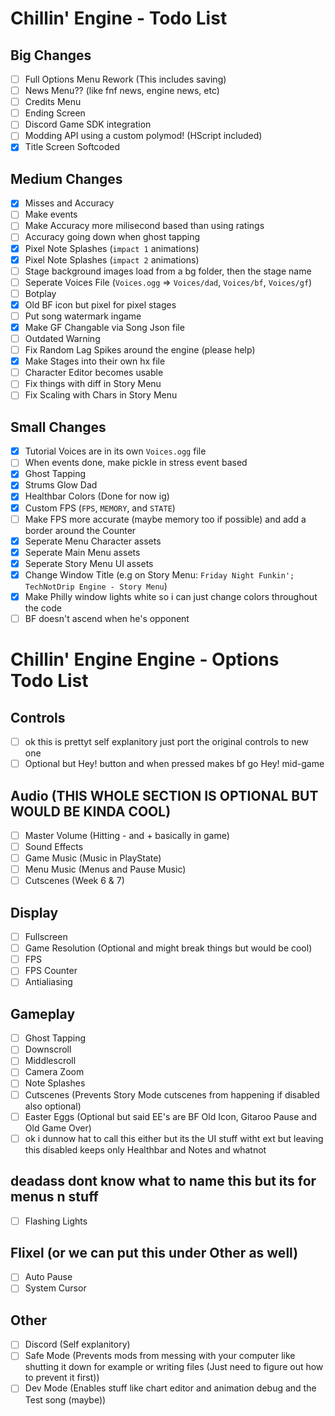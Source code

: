 <!-- WIPE OUT TODO LIST WHEN WE FINISHED WITH THE VERSION WE WORKING ON SO IT DOESN'T GET THAT MESSY (at least for the ones that are checkedf out) UNLESS I CHANGE MY MIND -->
# Chillin' Engine - Todo List

## Big Changes

 - [ ] Full Options Menu Rework (This includes saving)
 - [ ] News Menu?? (like fnf news, engine news, etc)
 - [ ] Credits Menu
 - [ ] Ending Screen
 - [ ] Discord Game SDK integration
 - [ ] Modding API using a custom polymod! (HScript included)
 - [x] Title Screen Softcoded

## Medium Changes

 - [x] Misses and Accuracy
 - [ ] Make events
 - [ ] Make Accuracy more milisecond based than using ratings
 - [ ] Accuracy going down when ghost tapping
 - [x] Pixel Note Splashes (`impact 1` animations)
 - [x] Pixel Note Splashes (`impact 2` animations)
 - [ ] Stage background images load from a bg folder, then the stage name
 - [ ] Seperate Voices File (`Voices.ogg` => `Voices/dad`, `Voices/bf`, `Voices/gf`)
 - [ ] Botplay
 - [x] Old BF icon but pixel for pixel stages
 - [ ] Put song watermark ingame
 - [x] Make GF Changable via Song Json file
 - [ ] Outdated Warning
 - [ ] Fix Random Lag Spikes around the engine (please help)
 - [x] Make Stages into their own hx file
 - [ ] Character Editor becomes usable
 - [ ] Fix things with diff in Story Menu
 - [ ] Fix Scaling with Chars in Story Menu

## Small Changes

 - [x] Tutorial Voices are in its own `Voices.ogg` file
 - [ ] When events done, make pickle in stress event based <!-- pickle? oh hell naw - crusher. oh yesssss pico but pickle -Til-->
 - [x] Ghost Tapping
 - [x] Strums Glow Dad
 - [x] Healthbar Colors (Done for now ig)
 - [x] Custom FPS (`FPS`, `MEMORY`, and `STATE`)
 - [ ] Make FPS more accurate (maybe memory too if possible) and add a border around the Counter
 - [x] Seperate Menu Character assets
 - [x] Seperate Main Menu assets
 - [x] Seperate Story Menu UI assets
 - [x] Change Window Title (e.g on Story Menu: `Friday Night Funkin'; TechNotDrip Engine - Story Menu`) <!-- It was TechNotDrip at the time of typing that -->
 - [x] Make Philly window lights white so i can just change colors throughout the code
 - [ ] BF doesn't ascend when he's opponent

# Chillin' Engine Engine - Options Todo List <!-- These are just what options we r gunna add (assuming til wil aggree with me (crusher)) its not for the whole menu itself tho -->

## Controls

 - [ ] ok this is prettyt self explanitory just port the original controls to new one
 - [ ] Optional but Hey! button and when pressed makes bf go Hey! mid-game

## Audio (THIS WHOLE SECTION IS OPTIONAL BUT WOULD BE KINDA COOL)
 - [ ] Master Volume (Hitting - and + basically in game)
 - [ ] Sound Effects
 - [ ] Game Music (Music in PlayState)
 - [ ] Menu Music (Menus and Pause Music)
 - [ ] Cutscenes (Week 6 & 7)

## Display

 - [ ] Fullscreen
 - [ ] Game Resolution (Optional and might break things but would be cool)
 - [ ] FPS
 - [ ] FPS Counter
 - [ ] Antialiasing

## Gameplay

 - [ ] Ghost Tapping
 - [ ] Downscroll
 - [ ] Middlescroll
 - [ ] Camera Zoom
 - [ ] Note Splashes
 - [ ] Cutscenes (Prevents Story Mode cutscenes from happening if disabled also optional)
 - [ ] Easter Eggs (Optional but said EE's are BF Old Icon, Gitaroo Pause and Old Game Over)
 - [ ] ok i dunnow hat to call this either but its the UI stuff witht ext but leaving this disabled keeps only Healthbar and Notes and whatnot

## deadass dont know what to name this but its for menus n stuff

 - [ ] Flashing Lights

## Flixel (or we can put this under **Other** as well)

 - [ ] Auto Pause
 - [ ] System Cursor

## Other

 - [ ] Discord (Self explanitory)
 - [ ] Safe Mode (Prevents mods from messing with your computer like shutting it down for example or writing files (Just need to figure out how to prevent it first))
 - [ ] Dev Mode (Enables stuff like chart editor and animation debug and the Test song (maybe))